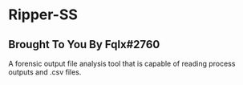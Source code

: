 # Ripper-SS
## Brought To You By Fqlx#2760
A forensic output file analysis tool that is capable of reading process outputs and .csv files.
